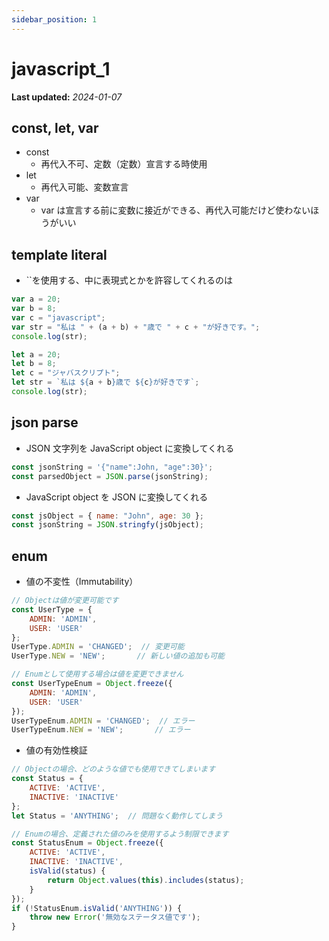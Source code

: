 ```yaml
---
sidebar_position: 1
---
```


# javascript_1

**Last updated:** _2024-01-07_

## const, let, var

- const
  - 再代入不可、定数（定数）宣言する時使用
- let
  - 再代入可能、変数宣言
- var
  - var は宣言する前に変数に接近ができる、再代入可能だけど使わないほうがいい

## template literal

- ``を使用する、中に表現式とかを許容してくれるのは

```javascript
var a = 20;
var b = 8;
var c = "javascript";
var str = "私は " + (a + b) + "歳で " + c + "が好きです。";
console.log(str);

let a = 20;
let b = 8;
let c = "ジャバスクリプト";
let str = `私は ${a + b}歳で ${c}が好きです`;
console.log(str);
```

## json parse

- JSON 文字列を JavaScript object に変換してくれる

```javascript
const jsonString = '{"name":John, "age":30}';
const parsedObject = JSON.parse(jsonString);
```

- JavaScript object を JSON に変換してくれる

```javascript
const jsObject = { name: "John", age: 30 };
const jsonString = JSON.stringfy(jsObject);
```

## enum
- 値の不変性（Immutability）
```javascript
// Objectは値が変更可能です
const UserType = {
    ADMIN: 'ADMIN',
    USER: 'USER'
};
UserType.ADMIN = 'CHANGED';  // 変更可能
UserType.NEW = 'NEW';       // 新しい値の追加も可能

// Enumとして使用する場合は値を変更できません
const UserTypeEnum = Object.freeze({
    ADMIN: 'ADMIN',
    USER: 'USER'
});
UserTypeEnum.ADMIN = 'CHANGED';  // エラー
UserTypeEnum.NEW = 'NEW';       // エラー
```
- 値の有効性検証
```javascript
// Objectの場合、どのような値でも使用できてしまいます
const Status = {
    ACTIVE: 'ACTIVE',
    INACTIVE: 'INACTIVE'
};
let Status = 'ANYTHING';  // 問題なく動作してしまう

// Enumの場合、定義された値のみを使用するよう制限できます
const StatusEnum = Object.freeze({
    ACTIVE: 'ACTIVE',
    INACTIVE: 'INACTIVE',
    isValid(status) {
        return Object.values(this).includes(status);
    }
});
if (!StatusEnum.isValid('ANYTHING')) {
    throw new Error('無効なステータス値です');
}
```